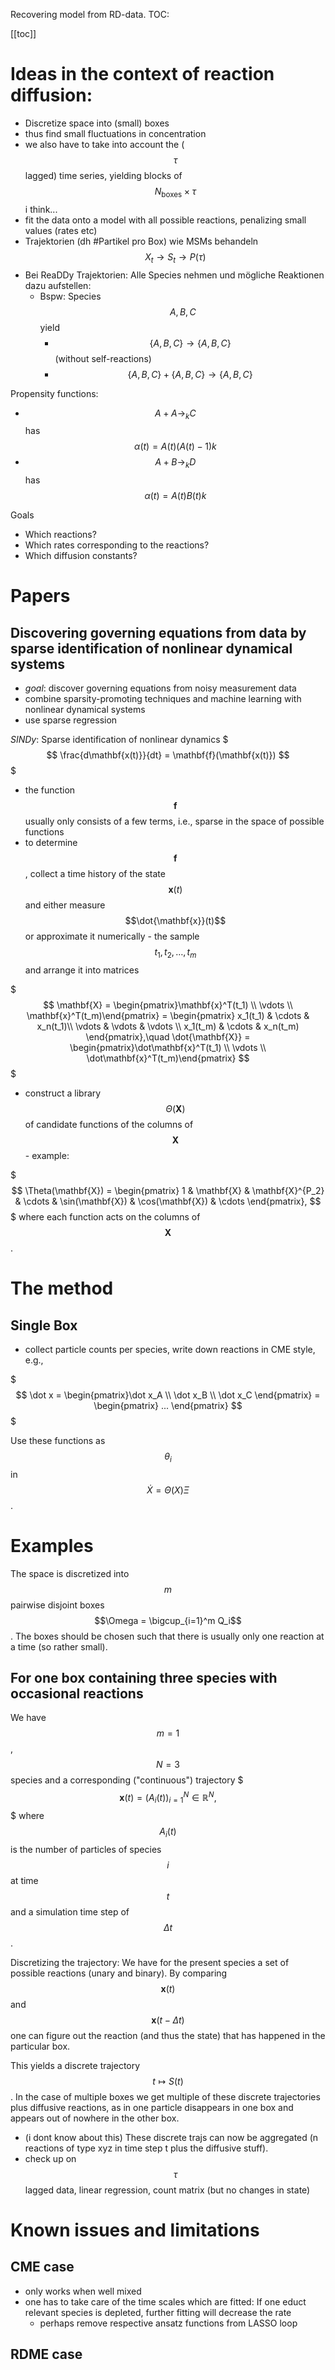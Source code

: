 Recovering model from RD-data. TOC:

[[toc]]


# Ideas in the context of reaction diffusion:
- Discretize space into (small) boxes
- thus find small fluctuations in concentration
- we also have to take into account the ($$\tau$$ lagged) time series, yielding blocks of $$N_\text{boxes} \times \tau$$ i think...
- fit the data onto a model with all possible reactions, penalizing small values (rates etc)
- Trajektorien (dh #Partikel pro Box) wie MSMs behandeln $$X_t \rightarrow S_t \rightarrow P(\tau)$$
- Bei ReaDDy Trajektorien: Alle Species nehmen und mögliche Reaktionen dazu aufstellen:
  - Bspw: Species $$A,B,C$$ yield
    - $$\{ A,B,C\}\rightarrow \{ A,B,C \}$$ (without self-reactions)
    - $$\{A,B,C\}+\{A,B,C\}\rightarrow\{A,B,C\}$$


Propensity functions:
- $$A+A\rightarrow_{k}C$$ has $$\alpha(t)=A(t)(A(t)-1)k$$
- $$A+B\rightarrow_kD$$ has $$\alpha(t)=A(t)B(t)k$$

Goals
- Which reactions?
- Which rates corresponding to the reactions?
- Which diffusion constants?

# Papers

## Discovering governing equations from data by sparse identification of nonlinear dynamical systems 
- _goal_: discover governing equations from noisy measurement data
- combine sparsity-promoting techniques and machine learning with nonlinear dynamical systems
- use sparse regression

_SINDy_: Sparse identification of nonlinear dynamics
$$$
\frac{d\mathbf{x(t)}}{dt} = \mathbf{f}(\mathbf{x(t)})
$$$
- the function $$\mathbf{f}$$ usually only consists of a few terms, i.e., sparse in the space of possible functions
- to determine $$\mathbf{f}$$, collect a time history of the state $$\mathbf{x}(t)$$ and either measure $$\dot{\mathbf{x}}(t)$$ or approximate it numerically - the sample $$t_1, t_2, \ldots, t_m$$ and arrange it into matrices

$$$
\mathbf{X} = \begin{pmatrix}\mathbf{x}^T(t_1) \\ \vdots \\ \mathbf{x}^T(t_m)\end{pmatrix} = \begin{pmatrix} x_1(t_1) & \cdots & x_n(t_1)\\ \vdots & \vdots & \vdots \\ x_1(t_m) & \cdots & x_n(t_m) \end{pmatrix},\quad \dot{\mathbf{X}} = \begin{pmatrix}\dot\mathbf{x}^T(t_1) \\ \vdots \\ \dot\mathbf{x}^T(t_m)\end{pmatrix}
$$$

- construct a library $$\Theta(\mathbf{X})$$ of candidate functions of the columns of $$\mathbf{X}$$ - example:

$$$
\Theta(\mathbf{X}) = \begin{pmatrix} 1 & \mathbf{X} & \mathbf{X}^{P_2} & \cdots & \sin(\mathbf{X}) & \cos(\mathbf{X}) & \cdots \end{pmatrix},
$$$
where each function acts on the columns of $$\mathbf{X}$$.

# The method
## Single Box
- collect particle counts per species, write down reactions in CME style, e.g.,

$$$
\dot x = \begin{pmatrix}\dot x_A \\ \dot x_B \\ \dot x_C \end{pmatrix} = \begin{pmatrix} ... \end{pmatrix}
$$$

Use these functions as $$\theta_i$$ in $$\dot X = \Theta(X)\Xi$$.

# Examples
The space is discretized into $$m$$ pairwise disjoint boxes $$\Omega = \bigcup_{i=1}^m Q_i$$. The boxes should be chosen such that there is usually only one reaction at a time (so rather small). 

## For one box containing three species with occasional reactions
We have $$m=1$$, $$N=3$$ species and a corresponding ("continuous") trajectory
$$$
\mathbf{x}(t) = \left(A_i(t)\right)_{i=1}^N\in\mathbb{R}^N,
$$$
where $$A_i(t)$$ is the number of particles of species $$i$$ at time $$t$$ and a simulation time step of $$\Delta t$$.

Discretizing the trajectory: We have for the present species a set of possible reactions (unary and binary). By comparing $$\mathbf{x}(t)$$ and $$\mathbf{x}(t-\Delta t)$$ one can figure out the reaction (and thus the state) that has happened in the particular box.

This yields a discrete trajectory $$t\mapsto S(t)$$. In the case of multiple boxes we get multiple of these discrete trajectories plus diffusive reactions, as in one particle disappears in one box and appears out of nowhere in the other box.

- (i dont know about this) These discrete trajs can now be aggregated (n reactions of type xyz in time step t plus the diffusive stuff).
- check up on $$\tau$$ lagged data, linear regression, count matrix (but no changes in state)

# Known issues and limitations
## CME case
- only works when well mixed
- one has to take care of the time scales which are fitted: If one educt relevant species is depleted, further fitting will decrease the rate
  - perhaps remove respective ansatz functions from LASSO loop

## RDME case  

